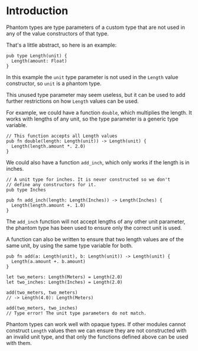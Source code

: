 # Introduction

Phantom types are type parameters of a custom type that are not used in any of the value constructors of that type.

That's a little abstract, so here is an example:

```gleam
pub type Length(unit) {
  Length(amount: Float)
}
```

In this example the `unit` type parameter is not used in the `Length` value constructor, so `unit` is a phantom type.

This unused type parameter may seem useless, but it can be used to add further restrictions on how `Length` values can be used.

For example, we could have a function `double`, which multiplies the length. It works with lengths of any unit, so the type parameter is a generic type variable.

```gleam
// This function accepts all Length values
pub fn double(length: Length(unit)) -> Length(unit) {
  Length(length.amount *. 2.0)
}
```

We could also have a function `add_inch`, which only works if the length is in inches.

```gleam
// A unit type for inches. It is never constructed so we don't
// define any constructors for it.
pub type Inches

pub fn add_inch(length: Length(Inches)) -> Length(Inches) {
  Length(length.amount +. 1.0)
}
```

The `add_inch` function will not accept lengths of any other unit parameter, the phantom type has been used to ensure only the correct unit is used.

A function can also be written to ensure that two length values are of the same unit, by using the same type variable for both.

```gleam
pub fn add(a: Length(unit), b: Length(unit)) -> Length(unit) {
  Length(a.amount +. b.amount)
}
```
```gleam
let two_meters: Length(Meters) = Length(2.0)
let two_inches: Length(Inches) = Length(2.0)

add(two_meters, two_meters)
// -> Length(4.0): Length(Meters)

add(two_meters, two_inches)
// Type error! The unit type parameters do not match.
```

Phantom types can work well with opaque types. If other modules cannot construct `Length` values then we can ensure they are not constructed with an invalid unit type, and that only the functions defined above can be used with them.
